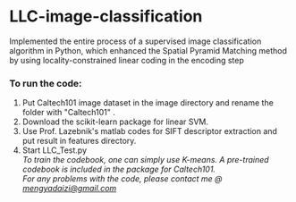 # LLC-image-classification
Implemented the entire process of a supervised image classification algorithm in Python, which enhanced the Spatial Pyramid Matching method by using locality-constrained linear coding in the encoding step
### To run the code:
1. Put Caltech101 image dataset in the image directory and rename the folder with "Caltech101" .
2. Download the scikit-learn package for linear SVM.
3. Use Prof. Lazebnik's matlab codes for SIFT descriptor extraction and put result in features directory.
4. Start LLC_Test.py  
*To train the codebook, one can simply use K-means. A pre-trained codebook is included in the package for Caltech101.*  
*For any problems with the code, please contact me @ mengyadaizi@gmail.com*